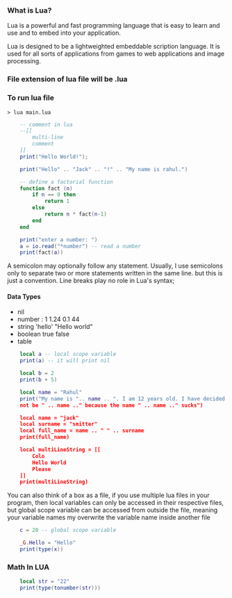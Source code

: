 ### What is Lua?

Lua is a powerful and fast programming language that is easy to learn and use and to embed into your application.

Lua is designed to be a lightweighted embeddable scription language. It is used for all sorts of applications from games to web applications and image processing.

### File extension of lua file will be .lua
### To run lua file
    > lua main.lua 

```lua
    -- comment in lua
    --[[
        multi-line 
        comment
    ]]
    print("Hello World!");

    print("Hello" .. "Jack" .. "!" .. "My name is rahul.")
```

```lua
    -- define a factorial function
    function fact (n)
        if n == 0 then
            return 1
        else
            return n * fact(n-1)
        end
    end

    print("enter a number: ")
    a = io.read("*number") -- read a number
    print(fact(a))
```

A semicolon may optionally follow any statement. Usually, I use semicolons only to separate two or more statements written in the same line. but this is just a convention. Line breaks play no role in Lua's syntax;
#### Data Types
- nil
- number : 1 1.24 0.1 44
- string 'hello' "Hello world"
- boolean true false
- table

```lua
    local a -- local scope variable
    print(a) -- it will print nil

    local b = 2
    print(b + 5)

    local name = "Rahul"
    print("My name is ".. name .. ". I am 12 years old. I have decided that my name should 
    not be " .. name .." because the name " .. name .." sucks")

    local name = "jack"
    local surname = "smitter"
    local full_name = name .. " " .. surname
    print(full_name)

    local multiLineString = [[
        Colo
        Hello World
        Please
    ]]
    print(multiLineString)
``` 

You can also think of a box as a file, if you use multiple lua files in your program, then local variables can only be accessed in their respective files, but global scope variable can be accessed from outside the file, meaning your variable names my overwrite the variable name inside another file

```lua
    c = 20 -- global scope variable
```

```lua
    _G.Hello = "Hello"
    print(type(x))
```

### Math In LUA
```lua
    local str = "22"
    print(type(tonumber(str)))

```









